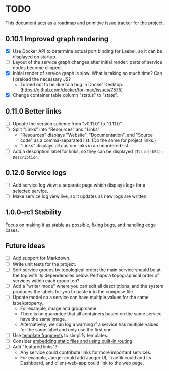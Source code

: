 # TODO

This document acts as a roadmap and primitive issue tracker for the project.

## 0.10.1 Improved graph rendering

- [x] Use Docker API to determine actual port binding for Laebel, so it can be displayed on startup.
- [ ] Layout of the service graph changes after initial render: parts of service nodes become clipped.
- [x] Initial render of service graph is slow. What is taking so much time? Can I preload the necessary JS?
  - Turned out to be due to a bug in Docker Desktop. (https://github.com/docker/for-mac/issues/7575)
- [x] Change container table column "status" to "state".

## 0.11.0 Better links

- [ ] Update the version scheme from "v0.11.0" to "0.11.0".
- [ ] Split "Links" into "Resources" and "Links".
  - "Resources" displays "Website", "Documentation", and "Source code" as a comma-separated list. (Do the same for project links.)
  - "Links" displays all custom links in an unordered list.
- [ ] Add a description label for links, so they can be displayed `[Title](URL): Description`.

## 0.12.0 Service logs

- [ ] Add service log view: a separate page which displays logs for a selected service.
- [ ] Make service log view live, so it updates as new logs are written.

## 1.0.0-rc1 Stability

Focus on making it as stable as possible, fixing bugs, and handling edge cases.

## Future ideas

- [ ] Add support for Markdown.
- [ ] Write unit tests for the project.
- [ ] Sort service groups by topological order; the main service should be at the top with its dependencies below.
      Perhaps a topographical order of services within each group too?
- [ ] Add a "writer mode" where you can edit all descriptions, and the system produces the labels for you to paste into the compose file.
- [ ] Update model so a service can have multiple values for the same label/property.
  - For example, image and group name.
  - There is no guarantee that all containers based on the same service have the same image.
  - Alternatively, we can log a warning if a service has multiple values for the same label and only use the first one.
- [ ] Use [template fragments](https://gist.github.com/benpate/f92b77ea9b3a8503541eb4b9eb515d8a) to simplify templates.
- [ ] Consider [embedding static files and using built-in routing](https://jvns.ca/blog/2024/09/27/some-go-web-dev-notes/).
- [ ] Add "featured links"?
  - Any service could contribute links for more important services.
  - For example, Jaeger could add Jaeger UI, Traefik could add its Dashboard, and client-web-app could link to the web page.
